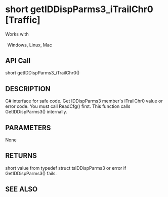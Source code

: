 # short getIDDispParms3_iTrailChr0 [Traffic]

Works with <p class="s1" style="padding-top: 2pt;padding-left: 5pt;text-indent: 0pt;text-align: left;"><a name="bookmark264">&zwnj;</a>Windows, Linux, Mac</p>

## API Call
short getIDDispParms3_iTrailChr0()
## DESCRIPTION
C# interface for safe code. Get IDDispParms3 member&#39;s iTrailChr0 value or error code. You must call ReadCfg() first. This function calls GetIDDispParms3() internally.

## PARAMETERS
None

## RETURNS
short value from typedef struct tsIDDispParms3 or error if GetIDDispParms3() fails.

## SEE ALSO

